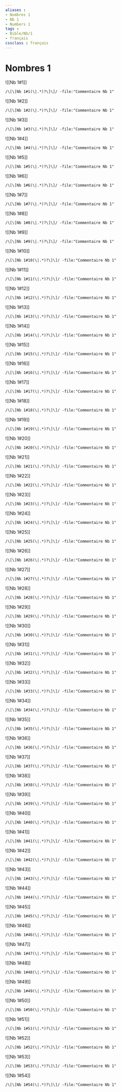 ```yaml
---
aliases : 
- Nombres 1
- Nb 1
- Numbers 1
tags : 
- Bible/Nb/1
- français
cssclass : français
---
```


# Nombres 1

![[Nb 1#1]]

```query
/\[\[Nb 1#1(\|.*)?\]\]/ -file:"Commentaire Nb 1"
```

![[Nb 1#2]]

```query
/\[\[Nb 1#2(\|.*)?\]\]/ -file:"Commentaire Nb 1"
```

![[Nb 1#3]]

```query
/\[\[Nb 1#3(\|.*)?\]\]/ -file:"Commentaire Nb 1"
```

![[Nb 1#4]]

```query
/\[\[Nb 1#4(\|.*)?\]\]/ -file:"Commentaire Nb 1"
```

![[Nb 1#5]]

```query
/\[\[Nb 1#5(\|.*)?\]\]/ -file:"Commentaire Nb 1"
```

![[Nb 1#6]]

```query
/\[\[Nb 1#6(\|.*)?\]\]/ -file:"Commentaire Nb 1"
```

![[Nb 1#7]]

```query
/\[\[Nb 1#7(\|.*)?\]\]/ -file:"Commentaire Nb 1"
```

![[Nb 1#8]]

```query
/\[\[Nb 1#8(\|.*)?\]\]/ -file:"Commentaire Nb 1"
```

![[Nb 1#9]]

```query
/\[\[Nb 1#9(\|.*)?\]\]/ -file:"Commentaire Nb 1"
```

![[Nb 1#10]]

```query
/\[\[Nb 1#10(\|.*)?\]\]/ -file:"Commentaire Nb 1"
```

![[Nb 1#11]]

```query
/\[\[Nb 1#11(\|.*)?\]\]/ -file:"Commentaire Nb 1"
```

![[Nb 1#12]]

```query
/\[\[Nb 1#12(\|.*)?\]\]/ -file:"Commentaire Nb 1"
```

![[Nb 1#13]]

```query
/\[\[Nb 1#13(\|.*)?\]\]/ -file:"Commentaire Nb 1"
```

![[Nb 1#14]]

```query
/\[\[Nb 1#14(\|.*)?\]\]/ -file:"Commentaire Nb 1"
```

![[Nb 1#15]]

```query
/\[\[Nb 1#15(\|.*)?\]\]/ -file:"Commentaire Nb 1"
```

![[Nb 1#16]]

```query
/\[\[Nb 1#16(\|.*)?\]\]/ -file:"Commentaire Nb 1"
```

![[Nb 1#17]]

```query
/\[\[Nb 1#17(\|.*)?\]\]/ -file:"Commentaire Nb 1"
```

![[Nb 1#18]]

```query
/\[\[Nb 1#18(\|.*)?\]\]/ -file:"Commentaire Nb 1"
```

![[Nb 1#19]]

```query
/\[\[Nb 1#19(\|.*)?\]\]/ -file:"Commentaire Nb 1"
```

![[Nb 1#20]]

```query
/\[\[Nb 1#20(\|.*)?\]\]/ -file:"Commentaire Nb 1"
```

![[Nb 1#21]]

```query
/\[\[Nb 1#21(\|.*)?\]\]/ -file:"Commentaire Nb 1"
```

![[Nb 1#22]]

```query
/\[\[Nb 1#22(\|.*)?\]\]/ -file:"Commentaire Nb 1"
```

![[Nb 1#23]]

```query
/\[\[Nb 1#23(\|.*)?\]\]/ -file:"Commentaire Nb 1"
```

![[Nb 1#24]]

```query
/\[\[Nb 1#24(\|.*)?\]\]/ -file:"Commentaire Nb 1"
```

![[Nb 1#25]]

```query
/\[\[Nb 1#25(\|.*)?\]\]/ -file:"Commentaire Nb 1"
```

![[Nb 1#26]]

```query
/\[\[Nb 1#26(\|.*)?\]\]/ -file:"Commentaire Nb 1"
```

![[Nb 1#27]]

```query
/\[\[Nb 1#27(\|.*)?\]\]/ -file:"Commentaire Nb 1"
```

![[Nb 1#28]]

```query
/\[\[Nb 1#28(\|.*)?\]\]/ -file:"Commentaire Nb 1"
```

![[Nb 1#29]]

```query
/\[\[Nb 1#29(\|.*)?\]\]/ -file:"Commentaire Nb 1"
```

![[Nb 1#30]]

```query
/\[\[Nb 1#30(\|.*)?\]\]/ -file:"Commentaire Nb 1"
```

![[Nb 1#31]]

```query
/\[\[Nb 1#31(\|.*)?\]\]/ -file:"Commentaire Nb 1"
```

![[Nb 1#32]]

```query
/\[\[Nb 1#32(\|.*)?\]\]/ -file:"Commentaire Nb 1"
```

![[Nb 1#33]]

```query
/\[\[Nb 1#33(\|.*)?\]\]/ -file:"Commentaire Nb 1"
```

![[Nb 1#34]]

```query
/\[\[Nb 1#34(\|.*)?\]\]/ -file:"Commentaire Nb 1"
```

![[Nb 1#35]]

```query
/\[\[Nb 1#35(\|.*)?\]\]/ -file:"Commentaire Nb 1"
```

![[Nb 1#36]]

```query
/\[\[Nb 1#36(\|.*)?\]\]/ -file:"Commentaire Nb 1"
```

![[Nb 1#37]]

```query
/\[\[Nb 1#37(\|.*)?\]\]/ -file:"Commentaire Nb 1"
```

![[Nb 1#38]]

```query
/\[\[Nb 1#38(\|.*)?\]\]/ -file:"Commentaire Nb 1"
```

![[Nb 1#39]]

```query
/\[\[Nb 1#39(\|.*)?\]\]/ -file:"Commentaire Nb 1"
```

![[Nb 1#40]]

```query
/\[\[Nb 1#40(\|.*)?\]\]/ -file:"Commentaire Nb 1"
```

![[Nb 1#41]]

```query
/\[\[Nb 1#41(\|.*)?\]\]/ -file:"Commentaire Nb 1"
```

![[Nb 1#42]]

```query
/\[\[Nb 1#42(\|.*)?\]\]/ -file:"Commentaire Nb 1"
```

![[Nb 1#43]]

```query
/\[\[Nb 1#43(\|.*)?\]\]/ -file:"Commentaire Nb 1"
```

![[Nb 1#44]]

```query
/\[\[Nb 1#44(\|.*)?\]\]/ -file:"Commentaire Nb 1"
```

![[Nb 1#45]]

```query
/\[\[Nb 1#45(\|.*)?\]\]/ -file:"Commentaire Nb 1"
```

![[Nb 1#46]]

```query
/\[\[Nb 1#46(\|.*)?\]\]/ -file:"Commentaire Nb 1"
```

![[Nb 1#47]]

```query
/\[\[Nb 1#47(\|.*)?\]\]/ -file:"Commentaire Nb 1"
```

![[Nb 1#48]]

```query
/\[\[Nb 1#48(\|.*)?\]\]/ -file:"Commentaire Nb 1"
```

![[Nb 1#49]]

```query
/\[\[Nb 1#49(\|.*)?\]\]/ -file:"Commentaire Nb 1"
```

![[Nb 1#50]]

```query
/\[\[Nb 1#50(\|.*)?\]\]/ -file:"Commentaire Nb 1"
```

![[Nb 1#51]]

```query
/\[\[Nb 1#51(\|.*)?\]\]/ -file:"Commentaire Nb 1"
```

![[Nb 1#52]]

```query
/\[\[Nb 1#52(\|.*)?\]\]/ -file:"Commentaire Nb 1"
```

![[Nb 1#53]]

```query
/\[\[Nb 1#53(\|.*)?\]\]/ -file:"Commentaire Nb 1"
```

![[Nb 1#54]]

```query
/\[\[Nb 1#54(\|.*)?\]\]/ -file:"Commentaire Nb 1"
```

